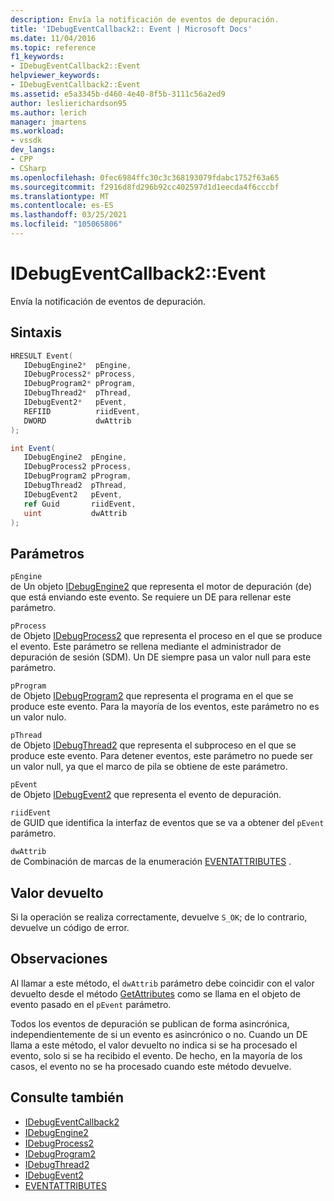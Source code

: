 ```yaml
---
description: Envía la notificación de eventos de depuración.
title: 'IDebugEventCallback2:: Event | Microsoft Docs'
ms.date: 11/04/2016
ms.topic: reference
f1_keywords:
- IDebugEventCallback2::Event
helpviewer_keywords:
- IDebugEventCallback2::Event
ms.assetid: e5a3345b-d460-4e40-8f5b-3111c56a2ed9
author: leslierichardson95
ms.author: lerich
manager: jmartens
ms.workload:
- vssdk
dev_langs:
- CPP
- CSharp
ms.openlocfilehash: 0fec6984ffc30c3c368193079fdabc1752f63a65
ms.sourcegitcommit: f2916d8fd296b92cc402597d1d1eecda4f6cccbf
ms.translationtype: MT
ms.contentlocale: es-ES
ms.lasthandoff: 03/25/2021
ms.locfileid: "105065806"
---
```

# <a name="idebugeventcallback2event"></a>IDebugEventCallback2::Event
Envía la notificación de eventos de depuración.

## <a name="syntax"></a>Sintaxis

```cpp
HRESULT Event( 
   IDebugEngine2*  pEngine,
   IDebugProcess2* pProcess,
   IDebugProgram2* pProgram,
   IDebugThread2*  pThread,
   IDebugEvent2*   pEvent,
   REFIID          riidEvent,
   DWORD           dwAttrib
);
```

```csharp
int Event( 
   IDebugEngine2  pEngine,
   IDebugProcess2 pProcess,
   IDebugProgram2 pProgram,
   IDebugThread2  pThread,
   IDebugEvent2   pEvent,
   ref Guid       riidEvent,
   uint           dwAttrib
);
```

## <a name="parameters"></a>Parámetros
`pEngine`\
de Un objeto [IDebugEngine2](../../../extensibility/debugger/reference/idebugengine2.md) que representa el motor de depuración (de) que está enviando este evento. Se requiere un DE para rellenar este parámetro.

`pProcess`\
de Objeto [IDebugProcess2](../../../extensibility/debugger/reference/idebugprocess2.md) que representa el proceso en el que se produce el evento. Este parámetro se rellena mediante el administrador de depuración de sesión (SDM). Un DE siempre pasa un valor null para este parámetro.

`pProgram`\
de Objeto [IDebugProgram2](../../../extensibility/debugger/reference/idebugprogram2.md) que representa el programa en el que se produce este evento. Para la mayoría de los eventos, este parámetro no es un valor nulo.

`pThread`\
de Objeto [IDebugThread2](../../../extensibility/debugger/reference/idebugthread2.md) que representa el subproceso en el que se produce este evento. Para detener eventos, este parámetro no puede ser un valor null, ya que el marco de pila se obtiene de este parámetro.

`pEvent`\
de Objeto [IDebugEvent2](../../../extensibility/debugger/reference/idebugevent2.md) que representa el evento de depuración.

`riidEvent`\
de GUID que identifica la interfaz de eventos que se va a obtener del `pEvent` parámetro.

`dwAttrib`\
de Combinación de marcas de la enumeración [EVENTATTRIBUTES](../../../extensibility/debugger/reference/eventattributes.md) .

## <a name="return-value"></a>Valor devuelto
 Si la operación se realiza correctamente, devuelve `S_OK`; de lo contrario, devuelve un código de error.

## <a name="remarks"></a>Observaciones
 Al llamar a este método, el `dwAttrib` parámetro debe coincidir con el valor devuelto desde el método [GetAttributes](../../../extensibility/debugger/reference/idebugevent2-getattributes.md) como se llama en el objeto de evento pasado en el `pEvent` parámetro.

 Todos los eventos de depuración se publican de forma asincrónica, independientemente de si un evento es asincrónico o no. Cuando un DE llama a este método, el valor devuelto no indica si se ha procesado el evento, solo si se ha recibido el evento. De hecho, en la mayoría de los casos, el evento no se ha procesado cuando este método devuelve.

## <a name="see-also"></a>Consulte también
- [IDebugEventCallback2](../../../extensibility/debugger/reference/idebugeventcallback2.md)
- [IDebugEngine2](../../../extensibility/debugger/reference/idebugengine2.md)
- [IDebugProcess2](../../../extensibility/debugger/reference/idebugprocess2.md)
- [IDebugProgram2](../../../extensibility/debugger/reference/idebugprogram2.md)
- [IDebugThread2](../../../extensibility/debugger/reference/idebugthread2.md)
- [IDebugEvent2](../../../extensibility/debugger/reference/idebugevent2.md)
- [EVENTATTRIBUTES](../../../extensibility/debugger/reference/eventattributes.md)
